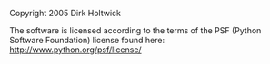 Copyright 2005 Dirk Holtwick

The software is licensed according to the terms of the PSF (Python Software Foundation) license found here: http://www.python.org/psf/license/